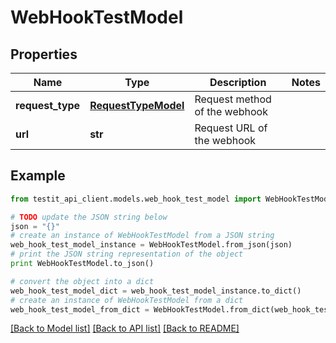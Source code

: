 # WebHookTestModel


## Properties
Name | Type | Description | Notes
------------ | ------------- | ------------- | -------------
**request_type** | [**RequestTypeModel**](RequestTypeModel.md) | Request method of the webhook | 
**url** | **str** | Request URL of the webhook | 

## Example

```python
from testit_api_client.models.web_hook_test_model import WebHookTestModel

# TODO update the JSON string below
json = "{}"
# create an instance of WebHookTestModel from a JSON string
web_hook_test_model_instance = WebHookTestModel.from_json(json)
# print the JSON string representation of the object
print WebHookTestModel.to_json()

# convert the object into a dict
web_hook_test_model_dict = web_hook_test_model_instance.to_dict()
# create an instance of WebHookTestModel from a dict
web_hook_test_model_from_dict = WebHookTestModel.from_dict(web_hook_test_model_dict)
```
[[Back to Model list]](../README.md#documentation-for-models) [[Back to API list]](../README.md#documentation-for-api-endpoints) [[Back to README]](../README.md)


